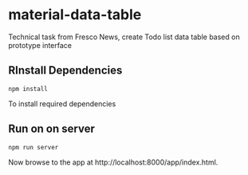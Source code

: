 # material-data-table

Technical task from Fresco News, create Todo list data table based on prototype interface

## RInstall Dependencies

```
npm install
```

To install required dependencies

## Run on on server

```
npm run server
```

Now browse to the app at http://localhost:8000/app/index.html.

